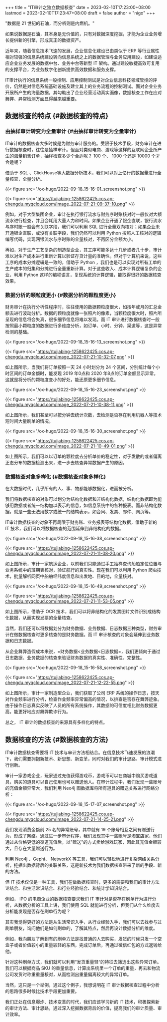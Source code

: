 +++
title = "IT审计之独立数据核查"
date = 2023-02-10T17:23:00+08:00
lastmod = 2023-02-10T17:23:47+08:00
draft = false
author = "nigo"
+++

"数据是 21 世纪的石油，而分析则是内燃机。"

如果说数据是石油，其本身是无价值的，只有对数据深度挖掘，才能为企业业务增长提供新的引擎，形成真正的数据资产。

近年来，随着信息技术飞速的发展，企业信息化建设已由类似于 ERP 等行业属性相对较强的信息系统建设转向信息系统之上的数据管理与业务应用建设，如建设适应企业业务发展的数据中台、业务中台等新型 IT 架构。通过建设敏捷高效可复用的支撑平台，为业务数字化创新提供高效数据和服务支撑。

IT审计执行的信息系统一般控制、应用控制测试是对企业信息科技领域管控的评价，仍然是对信息系统基础设施及建立其上的业务流程的控制测试。面对企业业务开展所产生的海量数据，其勾勒出了企业经营活动真实画像，数据核查工作在应对舞弊、异常检测方面显得越来越重要。


## 数据核查的特点 {#数据核查的特点}


### 由抽样审计转变为全量审计 {#由抽样审计转变为全量审计}

IT审计的数据核查大多时候是为财务审计服务的。受限于技术手段，财务审计在进行数据核查时，往往是抽样审计。但面对类似电商、游戏等这样的互联网企业所产生的海量销售订单，抽样检查多少个合适呢？ 100 个、 1000 个还是 10000 个才合适呢？

借助于 SQL 、ClickHouse等大数据分析技术，我们可以对上亿行的数据量进行全量核查，全量分析。

{{< figure src="/ox-hugo/2022-09-18_15-16-01_screenshot.png" >}}

{{< figure src="https://tujiabing-1258622425.cos.ap-chengdu.myqcloud.com/image_2022-07-21-09-37-10.png" >}}

例如，对于大型集团企业，审计在执行银行流水与财务序时账核对时一般仅对大额流水进行检查，并且会耗用大量人力和时间。如果企业开通了银企直联，银行流水与序时账一般会有关联字段，我们可以利用 SQL 进行全量双向核对；如果企业未开通银企直联，或没有关联字段，我们仍然可以利用 Python 按照人工核对的逻辑编写代码，实现网银流水与序时账的全量核对，不再区分金额大小。

再如，对于生产工艺复杂的制造型企业，其工序可能多达十几步或者几十步，审计难以对生产成本进行重新计算以验证存货计量的准确性。但对于计算机来说，这些工序的成本分摊逻辑是一致的，借助于 Python ，我们也是可以实现对所有工单的生产成本的归集和分摊进行全量重新计算。对于这些收入、成本计算逻辑复杂的企业，利用 Python 这样的编程语言，复现系统的计算逻辑，能取得很好的数据核查效果。


### 数据分析的颗粒度更小 {#数据分析的颗粒度更小}

财务审计在执行分析性程序时，往往使用的数据颗粒度很大，如按年或月的汇总金额去进行波动分析。数据的颗粒度就像一张照片的像素，当颗粒度很大时，照片所呈现的信息将会失真，很多细节信息将难以发现。而 IT 审计进行数据核查时一般按照最小颗粒度的数据进行多维度分析，如订单、小时、分钟、渠道等，这是异常检测的基础。

{{< figure src="/ox-hugo/2022-09-18_15-16-13_screenshot.png" >}}

{{< figure src="https://tujiabing-1258622425.cos.ap-chengdu.myqcloud.com/image_2022-07-21-10-32-07.png" >}}

如上图所示，当我们将订单按照一天 24 小时划分为 24 个区间，分别统计每个小时区间的订单金额时，能发现 2019 年0点和 2020 年8点的订单金额显示异常。这就是将分析的颗粒度变小的好处，能还原更多细节信息。

{{< figure src="/ox-hugo/2022-09-18_15-16-23_screenshot.png" >}}

{{< figure src="https://tujiabing-1258622425.cos.ap-chengdu.myqcloud.com/image_2022-07-21-10-38-11.png" >}}

如上图所示，我们甚至可以按分钟去统计次数，去检测是否存在利用机器人等技术短时间大量刷单的情况。

{{< figure src="/ox-hugo/2022-09-18_15-16-30_screenshot.png" >}}

{{< figure src="https://tujiabing-1258622425.cos.ap-chengdu.myqcloud.com/image_2022-07-21-10-49-01.png" >}}

如上图所示，我们可以以订单的颗粒度去分析单价的稳定性，对于发散的或者偏离正态分布的数据检测出来，进一步去核查异常数据产生的原因。


### 数据核查对象多样化 {#数据核查对象多样化}

在大数据时代，几乎所有的人、事、物都能够数据化，进而被分析。

我们将数据核查的对象可以划分为结构化数据和非结构化数据，结构化数据即为能够用数据或者统一结构加以表示的信息，如信息系统中的各种报表。而非结构化数据，就是一些无法用数字或统一的结构表示，如合同、发票、邮件、网页等。

IT审计数据核查的对象不再局限于财务账、业务报表等结构化数据，借助于新的 IT 技术，我们可以将数据核查的范围延伸到非结构化的数据。

{{< figure src="/ox-hugo/2022-09-18_15-16-38_screenshot.png" >}}

{{< figure src="https://tujiabing-1258622425.cos.ap-chengdu.myqcloud.com/image_2022-07-21-11-08-20.png" >}}

如上图所示，审计一家航运企业，以前我们只能通过手工抽样查询船舶定位位置与业务系统中的班期表核对，验证航行的真实性。现在我们可以利用 Python 爬虫技术，批量解析网页中船舶经纬度信息和出发地、目的地，全量核对。

{{< figure src="/ox-hugo/2022-09-18_15-16-49_screenshot.png" >}}

{{< figure src="https://tujiabing-1258622425.cos.ap-chengdu.myqcloud.com/image_2022-07-21-11-53-05.png" >}}

如上图所示，借助于 OCR 技术，我们可以将非结构化的发票图片文件识别成结构化数据，从而实现发票的全量核查。

当然，我们还可以将数据划分为财务数据、业务数据、日志数据三种类型，财务审计在做数据核查时更多核查的是财务数据。而 IT 审计核查的对象会延伸到业务数据和日志数据。

从企业舞弊造假成本来说，=财务数据&lt;业务数据&lt;日志数据=，我们更倾向于通过日志数据、业务数据的核查来验证财务数据的真实性、准确性、完整性。

{{< figure src="/ox-hugo/2022-09-18_15-16-58_screenshot.png" >}}

{{< figure src="https://tujiabing-1258622425.cos.ap-chengdu.myqcloud.com/image_2022-07-21-12-22-55.png" >}}

如上图所示，审计一家制造型企业，我们获取了公司 ERP 系统的操作日志，按天对作业频率进行分析，检查作业频率异常偏高的情况，以排查是否存在舞弊迹象。由于操作日志真实反映了人员的所有系统操作，其数据的可信度相比财务数据更高，能更好地应对舞弊欺诈行为。

总之， IT 审计的数据核查的来源具有多样化的特点。


## 数据核查的方法 {#数据核查的方法}

IT审计数据核查需要将 IT 技术与审计方法相结合。在信息技术飞速发展的浪潮下，我们需要拥抱新技术、新思想、新变革，同时对我们的审计思路、审计模式进行创新。

审计一家游戏企业，玩家通过充值获得游戏币，游戏币可以在商城中购买游戏道具，购买的道具可以自己使用也可以赠送他人。在审计过程中，我们发现一些账号的充值金额异常大，我们利用 Neo4j 图数据库将所有道具的赠送关系进行网络分析：

{{< figure src="/ox-hugo/2022-09-18_15-17-07_screenshot.png" >}}

{{< figure src="https://tujiabing-1258622425.cos.ap-chengdu.myqcloud.com/image_2022-07-21-14-25-21.png" >}}

我们发现消费金额前 25 名的异常账号，其中就有 19 个账号相互之间有赠送行为，形成了网络。通过进一步审计程序，我们发现其中一些账号是淘宝店家，他们通过从价格更低的渠道充值后，以"赠送"的方式卖给游戏玩家，因此其充值金额较大，且存在大量赠送行为。

利用 Neo4j 、Gephi、 NetworkX 等工具，我们可以轻松地进行复杂网络关系分析，挖掘出数据背后的关联关系，这是新技术为我们数据核查带来了新的手段、新的方法。

但 IT 技术仅仅是一种工具，我们在做数据核查时，更多的需要和我们的审计方法论结合、和生活常识结合、和行业经验结合、和统计学知识结合。

例如， IPO 的电商企业的数据核查要求我们 IT 审计对是否存在刷单行为进行分析，从数据分析的工具上讲，我们使用 SQL 就能进行分析，但我们从什么维度去分析能发现是否存在刷单行为呢？

其实我觉得更好的方法是从生活常识入手，从行业经验入手，我们可以去找参与过刷单朋友，询问他们是如何刷单的，了解其特点，然后再设计数据分析的维度。

例如，我向朋友了解到有的刷单方法是找普通的人去购买，发货的时候只发一个空盒子或者价值较小的重量较轻的东西，完成订单后，再通过微信红包的方式返钱给他。

针对这种刷单方式，我们就可以利用“发货重量轻“的特征去筛选出这些异常订单。我们可以根据商品 SKU 的重量信息，计算出系统里一个订单的重量，再去和物流公司发货时称重重量核对，从而检测出重量偏离较大的异常订单。

当然，这只是一个举例，通过这个例子，我想说明在 IT 审计数据核查过程中分析的思路很多时候比技术手段更加重要。

我们正处在信息爆炸、技术变革的时代，我们应该学习新的 IT 技术，积极探索新的审计方法、审计思路，通过深入挖掘数据背后的价值，提高我们的审计质量、审计效率。
